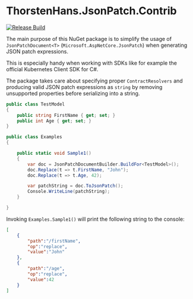 # ThorstenHans.JsonPatch.Contrib

[![Release Build](https://github.com/ThorstenHans/JsonPatch.Contrib/actions/workflows/release.yml/badge.svg)](https://github.com/ThorstenHans/JsonPatch.Contrib/actions/workflows/release.yml)

The main purpose of this NuGet package is to simplify the usage of `JsonPatchDocument<T>` (`Microsoft.AspNetCore.JsonPatch`) when generating JSON patch expressions.

This is especially handy when working with SDKs like for example the official Kubernetes Client SDK for C#.

The package takes care about specifying proper `ContractResolvers` and producing valid JSON patch expressions as `string` by removing unsupported properties before serializing into a string.

```csharp
public class TestModel
{
    public string FirstName { get; set; }
    public int Age { get; set; }
}

public class Examples 
{

    public static void Sample1()
    {
        var doc = JsonPatchDocumentBuilder.BuildFor<TestModel>();
        doc.Replace(t => t.FirstName, "John");
        doc.Replace(t => t.Age, 42);

        var patchString = doc.ToJsonPatch();
        Console.WriteLine(patchString);
    }

}

```

Invoking `Examples.Sample1()` will print the following string to the console:

```json
[
    {
        "path":"/firstName",
        "op":"replace",
        "value":"John"
    },
    {
        "path":"/age",
        "op":"replace",
        "value":42
    }
]
```

